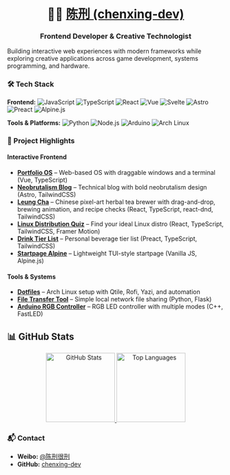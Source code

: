 <h1 align="center">👨‍💻 <a href="https://github.com/chenxing-dev">陈刑 (chenxing-dev)</a></h1>
<h3 align="center">Frontend Developer & Creative Technologist</h3>

Building interactive web experiences with modern frameworks while exploring creative applications across game development, systems programming, and hardware.

### 🛠️ Tech Stack

**Frontend:**
![JavaScript](https://img.shields.io/badge/JavaScript-F7DF1E?style=flat&logo=javascript&logoColor=black) ![TypeScript](https://img.shields.io/badge/TypeScript-3178C6?style=flat&logo=typescript&logoColor=white) ![React](https://img.shields.io/badge/React-61DAFB?style=flat&logo=react&logoColor=black) ![Vue](https://img.shields.io/badge/Vue\.js-4FC08D?style=flat&logo=vuedotjs&logoColor=white)
![Svelte](https://img.shields.io/badge/Svelte-FF3E00?style=flat&logo=svelte&logoColor=white) ![Astro](https://img.shields.io/badge/Astro-BC52EE?style=flat&logo=astro&logoColor=white) ![Preact](https://img.shields.io/badge/Preact-673AB8?style=flat&logo=preact&logoColor=white) ![Alpine.js](https://img.shields.io/badge/Alpine\.js-8BC0D0?style=flat&logo=alpinedotjs&logoColor=black)  

**Tools & Platforms:**
![Python](https://img.shields.io/badge/Python-3776AB?style=flat&logo=python&logoColor=white) ![Node.js](https://img.shields.io/badge/Node\.js-339933?style=flat&logo=nodedotjs&logoColor=white) ![Arduino](https://img.shields.io/badge/Arduino-00878F?style=flat&logo=arduino&logoColor=white) ![Arch Linux](https://img.shields.io/badge/Arch_Linux-1793D1?style=flat&logo=arch-linux&logoColor=white)

### 📁 Project Highlights

#### Interactive Frontend
- **[Portfolio OS](https://chenxing-dev.github.io)** – Web-based OS with draggable windows and a terminal (Vue, TypeScript)
- **[Neobrutalism Blog](https://blog.chenxing.dev/)** – Technical blog with bold neobrutalism design (Astro, TailwindCSS)
- **[Leung Cha](https://chenxing-dev.github.io/leung-cha/)** – Chinese pixel-art herbal tea brewer with drag-and-drop, brewing animation, and recipe checks (React, TypeScript, react-dnd, TailwindCSS)
- **[Linux Distribution Quiz](https://chenxing-dev.github.io/linux-distro-quiz/)** – Find your ideal Linux distro (React, TypeScript, TailwindCSS, Framer Motion)
- **[Drink Tier List](https://chenxing-dev.github.io/drink-tier-list/)** – Personal beverage tier list (Preact, TypeScript, TailwindCSS)
- **[Startpage Alpine](https://chenxing-dev.github.io/startpage-alpine/)** – Lightweight TUI-style startpage (Vanilla JS, Alpine.js)


#### Tools & Systems
- **[Dotfiles](https://github.com/chenxing-dev/dotfiles)** – Arch Linux setup with Qtile, Rofi, Yazi, and automation
- **[File Transfer Tool](https://github.com/chenxing-dev/file-transfer)** – Simple local network file sharing (Python, Flask)
- **[Arduino RGB Controller](https://github.com/chenxing-dev/arduino-rgb-light)** – RGB LED controller with multiple modes (C++, FastLED)

## 📊 GitHub Stats

<div align="center">
  <!-- GitHub Readme Stats -->
  <a href="https://github.com/chenxing-dev">
    <img height="160em" src="https://github-readme-stats.vercel.app/api?username=chenxing-dev&show_icons=true&theme=graywhite&hide_border=true" alt="GitHub Stats" />
  </a>
  <a href="https://github.com/chenxing-dev">
    <img height="160em" src="https://github-readme-stats.vercel.app/api/top-langs/?username=chenxing-dev&layout=compact&theme=graywhite&hide_border=true&langs_count=8" alt="Top Languages" />
  </a>
</div>

### 📬 Contact

- **Weibo:** [@陈刑很刑](https://weibo.com/u/7874224893)
- **GitHub:** [chenxing-dev](https://github.com/chenxing-dev)